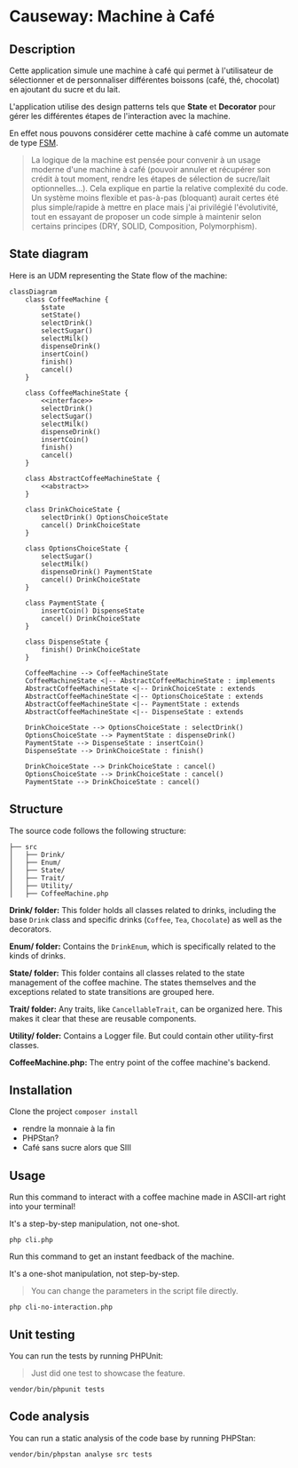 # Causeway: Machine à Café

## Description

Cette application simule une machine à café qui permet à l'utilisateur de sélectionner et de personnaliser différentes boissons (café, thé, chocolat) en ajoutant du sucre et du lait.

L'application utilise des design patterns tels que **State** et **Decorator** pour gérer les différentes étapes de l'interaction avec la machine.

En effet nous pouvons considérer cette machine à café comme un automate de type [FSM](https://en.wikipedia.org/wiki/Finite-state_machine).

> La logique de la machine est pensée pour convenir à un usage moderne d'une machine à café (pouvoir annuler et récupérer son crédit à tout moment, rendre les étapes de sélection de sucre/lait optionnelles...).
> Cela explique en partie la relative complexité du code.
> Un système moins flexible et pas-à-pas (bloquant) aurait certes été plus simple/rapide à mettre en place mais j'ai privilégié l'évolutivité, tout en essayant de proposer un code simple à maintenir selon certains principes (DRY, SOLID, Composition, Polymorphism).

## State diagram

Here is an UDM representing the State flow of the machine:

```mermaid
classDiagram
    class CoffeeMachine {
        $state
        setState()
        selectDrink()
        selectSugar()
        selectMilk()
        dispenseDrink()
        insertCoin()
        finish()
        cancel()
    }

    class CoffeeMachineState {
        <<interface>>
        selectDrink()
        selectSugar()
        selectMilk()
        dispenseDrink()
        insertCoin()
        finish()
        cancel()
    }

    class AbstractCoffeeMachineState {
        <<abstract>>
    }

    class DrinkChoiceState {
        selectDrink() OptionsChoiceState
        cancel() DrinkChoiceState
    }

    class OptionsChoiceState {
        selectSugar()
        selectMilk()
        dispenseDrink() PaymentState
        cancel() DrinkChoiceState
    }

    class PaymentState {
        insertCoin() DispenseState
        cancel() DrinkChoiceState
    }

    class DispenseState {
        finish() DrinkChoiceState
    }

    CoffeeMachine --> CoffeeMachineState
    CoffeeMachineState <|-- AbstractCoffeeMachineState : implements
    AbstractCoffeeMachineState <|-- DrinkChoiceState : extends
    AbstractCoffeeMachineState <|-- OptionsChoiceState : extends
    AbstractCoffeeMachineState <|-- PaymentState : extends
    AbstractCoffeeMachineState <|-- DispenseState : extends

    DrinkChoiceState --> OptionsChoiceState : selectDrink()
    OptionsChoiceState --> PaymentState : dispenseDrink()
    PaymentState --> DispenseState : insertCoin()
    DispenseState --> DrinkChoiceState : finish()

    DrinkChoiceState --> DrinkChoiceState : cancel()
    OptionsChoiceState --> DrinkChoiceState : cancel()
    PaymentState --> DrinkChoiceState : cancel()
```

## Structure

The source code follows the following structure:

```shell
├── src
│   ├── Drink/
│   ├── Enum/
│   ├── State/
│   ├── Trait/
│   ├── Utility/
│   ├── CoffeeMachine.php
```

**Drink/ folder:** This folder holds all classes related to drinks, including the base `Drink` class and specific drinks (`Coffee`, `Tea`, `Chocolate`) as well as the decorators.

**Enum/ folder:** Contains the `DrinkEnum`, which is specifically related to the kinds of drinks.

**State/ folder:** This folder contains all classes related to the state management of the coffee machine. The states themselves and the exceptions related to state transitions are grouped here.

**Trait/ folder:** Any traits, like `CancellableTrait`, can be organized here. This makes it clear that these are reusable components.

**Utility/ folder:** Contains a Logger file. But could contain other utility-first classes.

**CoffeeMachine.php:** The entry point of the coffee machine's backend.

## Installation

Clone the project
`composer install`

* rendre la monnaie à la fin
* PHPStan?
* Café sans sucre alors que SIII

## Usage

Run this command to interact with a coffee machine made in ASCII-art right into your terminal!

It's a step-by-step manipulation, not one-shot.

```shell
php cli.php
```

Run this command to get an instant feedback of the machine.

It's a one-shot manipulation, not step-by-step.

> You can change the parameters in the script file directly.

```shell
php cli-no-interaction.php
```

## Unit testing

You can run the tests by running PHPUnit:

> Just did one test to showcase the feature.

```shell
vendor/bin/phpunit tests
```

## Code analysis

You can run a static analysis of the code base by running PHPStan:

```shell
vendor/bin/phpstan analyse src tests
```
